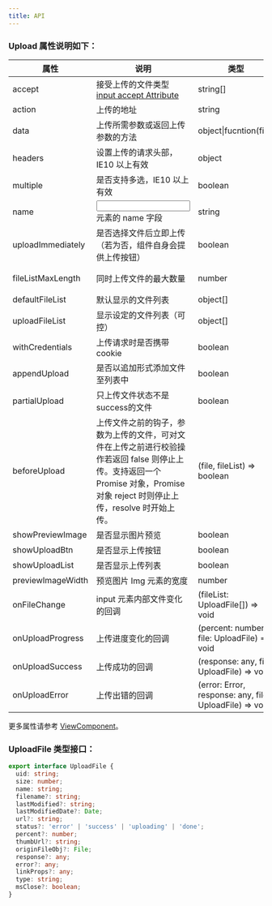 ```yaml
---
title: API
---
```


### Upload 属性说明如下：

| 属性              | 说明                                                                                                                                                                           | 类型                                                      | 默认值          |
| ----------------- | ------------------------------------------------------------------------------------------------------------------------------------------------------------------------------ | --------------------------------------------------------- | --------------- |
| accept            | 接受上传的文件类型 [input accept Attribute](https://developer.mozilla.org/en-US/docs/Web/HTML/Element/input#attr-accept)                                                       | string[]                                                    |                 |
| action            | 上传的地址                                                                                                                                                                     | string                                                    | ''            |
| data              | 上传所需参数或返回上传参数的方法                                                                                                                                               | object\|fucntion(file)                                    |                 |
| headers           | 设置上传的请求头部，IE10 以上有效                                                                                                                                              | object                                                  |                 |
| multiple          | 是否支持多选，IE10 以上有效                                                                                                                                                    | boolean                                                 | false         |
| name              | <input>元素的 name 字段                                                                                                                                                      | string                                                    | 'file'        |
| uploadImmediately | 是否选择文件后立即上传（若为否，组件自身会提供上传按钮）                                                                                                                       | boolean                                                 | true          |
| fileListMaxLength | 同时上传文件的最大数量                                                                                                                                                         | number                                                  | 0，表示无限制 |
| defaultFileList   | 默认显示的文件列表                                                                                                                                                             | object[]                                                | -               |
| uploadFileList    | 显示设定的文件列表（可控）                                                                                                                                                     | object[]                                                | -               |
| withCredentials   | 上传请求时是否携带 cookie                                                                                                                                                      | boolean                                                 | false         |
| appendUpload      | 是否以追加形式添加文件至列表中                                                                                                                                                 | boolean                                                 | false         |
| partialUpload     | 只上传文件状态不是success的文件                                                                                                                                              | boolean                                                 | true          |
| beforeUpload      | 上传文件之前的钩子，参数为上传的文件，可对文件在上传之前进行校验操作若返回 false 则停止上传。支持返回一个 Promise 对象，Promise 对象 reject 时则停止上传，resolve 时开始上传。 | (file, fileList) => boolean | Promise                   | -               |
| showPreviewImage  | 是否显示图片预览                                                                                                                                                               | boolean                                                 | true          |
| showUploadBtn     | 是否显示上传按钮                                                                                                                                                               | boolean                                                 | true          |
| showUploadList    | 是否显示上传列表                                                                                                                                                               | boolean                                                 | true          |
| previewImageWidth | 预览图片 Img 元素的宽度                                                                                                                                                        | number                                                  | 100           |
| onFileChange      | input 元素内部文件变化的回调                                                                                                                                                   | (fileList: UploadFile[]) => void                        | 无              |
| onUploadProgress  | 上传进度变化的回调                                                                                                                                                             | (percent: number, file: UploadFile) => void             | 无              |
| onUploadSuccess   | 上传成功的回调                                                                                                                                                                 | (response: any, file: UploadFile) => void               | 无              |
| onUploadError     | 上传出错的回调                                                                                                                                                                 | (error: Error, response: any, file: UploadFile) => void | 无              |

更多属性请参考 [ViewComponent](/zh/procmp/abstract/ViewComponent)。

### UploadFile 类型接口：

```ts
export interface UploadFile {
  uid: string;
  size: number;
  name: string;
  filename?: string;
  lastModified?: string;
  lastModifiedDate?: Date;
  url?: string;
  status?: 'error' | 'success' | 'uploading' | 'done';
  percent?: number;
  thumbUrl?: string;
  originFileObj?: File;
  response?: any;
  error?: any;
  linkProps?: any;
  type: string;
  msClose?: boolean;
}
```
